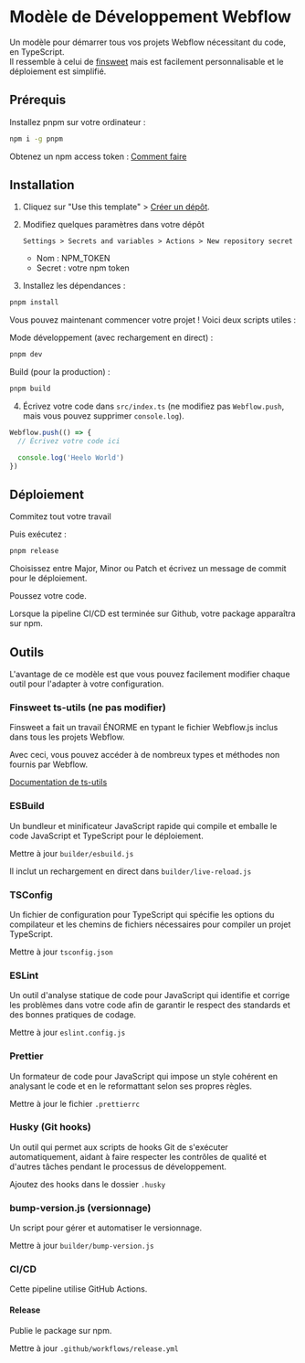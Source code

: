 # Modèle de Développement Webflow

Un modèle pour démarrer tous vos projets Webflow nécessitant du code, en TypeScript.  
Il ressemble à celui de [finsweet](https://github.com/finsweet/developer-starter) mais est facilement personnalisable et le déploiement est simplifié.

## Prérequis

Installez pnpm sur votre ordinateur :

```bash
npm i -g pnpm
```

Obtenez un npm access token : [Comment faire](https://docs.npmjs.com/creating-and-viewing-access-tokens)

## Installation

1. Cliquez sur "Use this template" > [Créer un dépôt](https://docs.github.com/en/repositories/creating-and-managing-repositories/creating-a-repository-from-a-template#creating-a-repository-from-a-template).
2. Modifiez quelques paramètres dans votre dépôt 

   ```Settings > Secrets and variables > Actions > New repository secret ```
   - Nom : NPM_TOKEN
   - Secret : votre npm token

3. Installez les dépendances :

```bash
pnpm install
```

Vous pouvez maintenant commencer votre projet ! Voici deux scripts utiles :

Mode développement (avec rechargement en direct) :

```bash
pnpm dev
```

Build (pour la production) :

```bash
pnpm build
```

4. Écrivez votre code dans `src/index.ts` (ne modifiez pas `Webflow.push`, mais vous pouvez supprimer `console.log`).

```typescript
Webflow.push(() => {
  // Écrivez votre code ici

  console.log('Heelo World')
})
```

## Déploiement

Commitez tout votre travail

Puis exécutez :

```bash
pnpm release
```

Choisissez entre Major, Minor ou Patch et écrivez un message de commit pour le déploiement.

Poussez votre code.

Lorsque la pipeline CI/CD est terminée sur Github, votre package apparaîtra sur npm.

## Outils

L'avantage de ce modèle est que vous pouvez facilement modifier chaque outil pour l'adapter à votre configuration.

### Finsweet ts-utils (ne pas modifier)

Finsweet a fait un travail ÉNORME en typant le fichier Webflow.js inclus dans tous les projets Webflow.

Avec ceci, vous pouvez accéder à de nombreux types et méthodes non fournis par Webflow.

[Documentation de ts-utils](https://finsweet.com/open-source/ts-utils/)

### ESBuild

Un bundleur et minificateur JavaScript rapide qui compile et emballe le code JavaScript et TypeScript pour le déploiement.

Mettre à jour `builder/esbuild.js`

Il inclut un rechargement en direct dans `builder/live-reload.js`

### TSConfig

Un fichier de configuration pour TypeScript qui spécifie les options du compilateur et les chemins de fichiers nécessaires pour compiler un projet TypeScript.

Mettre à jour `tsconfig.json`

### ESLint

Un outil d'analyse statique de code pour JavaScript qui identifie et corrige les problèmes dans votre code afin de garantir le respect des standards et des bonnes pratiques de codage.

Mettre à jour `eslint.config.js`

### Prettier

Un formateur de code pour JavaScript qui impose un style cohérent en analysant le code et en le reformattant selon ses propres règles.

Mettre à jour le fichier `.prettierrc`

### Husky (Git hooks)

Un outil qui permet aux scripts de hooks Git de s'exécuter automatiquement, aidant à faire respecter les contrôles de qualité et d'autres tâches pendant le processus de développement.

Ajoutez des hooks dans le dossier `.husky`

### bump-version.js (versionnage)

Un script pour gérer et automatiser le versionnage.

Mettre à jour `builder/bump-version.js`

### CI/CD

Cette pipeline utilise GitHub Actions.

#### Release

Publie le package sur npm.

Mettre à jour `.github/workflows/release.yml`

